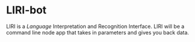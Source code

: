# LIRI-bot
 LIRI is a _Language_ Interpretation and Recognition Interface. LIRI will be a command line node app that takes in parameters and gives you back data.
